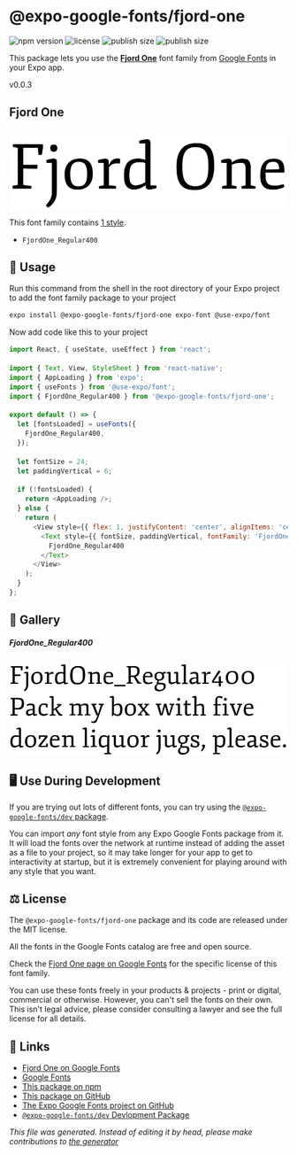# @expo-google-fonts/fjord-one

![npm version](https://flat.badgen.net/npm/v/@expo-google-fonts/fjord-one)
![license](https://flat.badgen.net/github/license/expo/google-fonts)
![publish size](https://flat.badgen.net/packagephobia/install/@expo-google-fonts/fjord-one)
![publish size](https://flat.badgen.net/packagephobia/publish/@expo-google-fonts/fjord-one)

This package lets you use the [**Fjord One**](https://fonts.google.com/specimen/Fjord+One) font family from [Google Fonts](https://fonts.google.com/) in your Expo app.

v0.0.3

## Fjord One

![Fjord One](./font-family.png)

This font family contains [1 style](#gallery).

- `FjordOne_Regular400`

## 🔡 Usage

Run this command from the shell in the root directory of your Expo project to add the font family package to your project
```sh
expo install @expo-google-fonts/fjord-one expo-font @use-expo/font
```

Now add code like this to your project
```js
import React, { useState, useEffect } from 'react';

import { Text, View, StyleSheet } from 'react-native';
import { AppLoading } from 'expo';
import { useFonts } from '@use-expo/font';
import { FjordOne_Regular400 } from '@expo-google-fonts/fjord-one';

export default () => {
  let [fontsLoaded] = useFonts({
    FjordOne_Regular400,
  });

  let fontSize = 24;
  let paddingVertical = 6;

  if (!fontsLoaded) {
    return <AppLoading />;
  } else {
    return (
      <View style={{ flex: 1, justifyContent: 'center', alignItems: 'center' }}>
        <Text style={{ fontSize, paddingVertical, fontFamily: 'FjordOne_Regular400' }}>
          FjordOne_Regular400
        </Text>
      </View>
    );
  }
};

```

## 📖 Gallery

##### FjordOne_Regular400
![FjordOne_Regular400](./1d617688444b306b1af1ecd21190c110fcd2299e6164c66b9828f25bfaeeefa2.ttf.png)


## 🖥️ Use During Development

If you are trying out lots of different fonts, you can try using the [`@expo-google-fonts/dev` package](https://github.com/expo/google-fonts/tree/master/font-packages/dev#readme).

You can import *any* font style from any Expo Google Fonts package from it. It will load the fonts
over the network at runtime instead of adding the asset as a file to your project, so it may take longer
for your app to get to interactivity at startup, but it is extremely convenient
for playing around with any style that you want.

## ⚖️ License

The `@expo-google-fonts/fjord-one` package and its code are released under the MIT license.

All the fonts in the Google Fonts catalog are free and open source.

Check the [Fjord One page on Google Fonts](https://fonts.google.com/specimen/Fjord+One) for the specific license of this font family.

You can use these fonts freely in your products & projects - print or digital, commercial or otherwise. However, you can't sell the fonts on their own. This isn't legal advice, please consider consulting a lawyer and see the full license for all details.

## 🔗 Links

- [Fjord One on Google Fonts](https://fonts.google.com/specimen/Fjord+One)
- [Google Fonts](https://fonts.google.com/)
- [This package on npm](https://www.npmjs.com/package/@expo-google-fonts/fjord-one)
- [This package on GitHub](https://github.com/expo/google-fonts/tree/master/font-packages/fjord-one)
- [The Expo Google Fonts project on GitHub](https://github.com/expo/google-fonts)
- [`@expo-google-fonts/dev` Devlopment Package](https://github.com/expo/google-fonts/tree/master/font-packages/dev)


*This file was generated. Instead of editing it by head, please make contributions to [the generator](https://github.com/expo/google-fonts/tree/master/packages/generator)*
